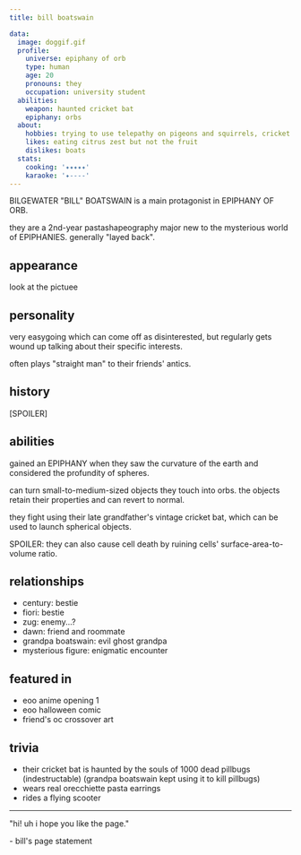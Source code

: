 ```yaml
---
title: bill boatswain

data:
  image: doggif.gif
  profile:
    universe: epiphany of orb
    type: human
    age: 20
    pronouns: they
    occupation: university student
  abilities:
    weapon: haunted cricket bat
    epiphany: orbs
  about:
    hobbies: trying to use telepathy on pigeons and squirrels, cricket (sport)
    likes: eating citrus zest but not the fruit
    dislikes: boats
  stats:
    cooking: '✦✦✦✦✦'
    karaoke: '✦----'
---
```


BILGEWATER "BILL" BOATSWAIN is a main protagonist in EPIPHANY OF ORB.

they are a 2nd-year pastashapeography major new to the mysterious world of EPIPHANIES. generally "layed back".

## appearance

look at the pictuee

## personality

very easygoing which can come off as disinterested, but regularly gets wound up talking about their specific interests.

often plays "straight man" to their friends' antics.

## history

[SPOILER]

## abilities

gained an EPIPHANY when they saw the curvature of the earth and considered the profundity of spheres.

can turn small-to-medium-sized objects they touch into orbs. the objects retain their properties and can revert to normal.

they fight using their late grandfather's vintage cricket bat, which can be used to launch spherical objects.

SPOILER: they can also cause cell death by ruining cells' surface-area-to-volume ratio.

## relationships

- century: bestie
- fiori: bestie
- zug: enemy...?
- dawn: friend and roommate
- grandpa boatswain: evil ghost grandpa
- mysterious figure: enigmatic encounter

## featured in

- eoo anime opening 1
- eoo halloween comic
- friend's oc crossover art

## trivia

- their cricket bat is haunted by the souls of 1000 dead pillbugs (indestructable) (grandpa boatswain kept using it to kill pillbugs)
- wears real orecchiette pasta earrings
- rides a flying scooter

---

"hi! uh i hope you like the page."

\- bill's page statement
